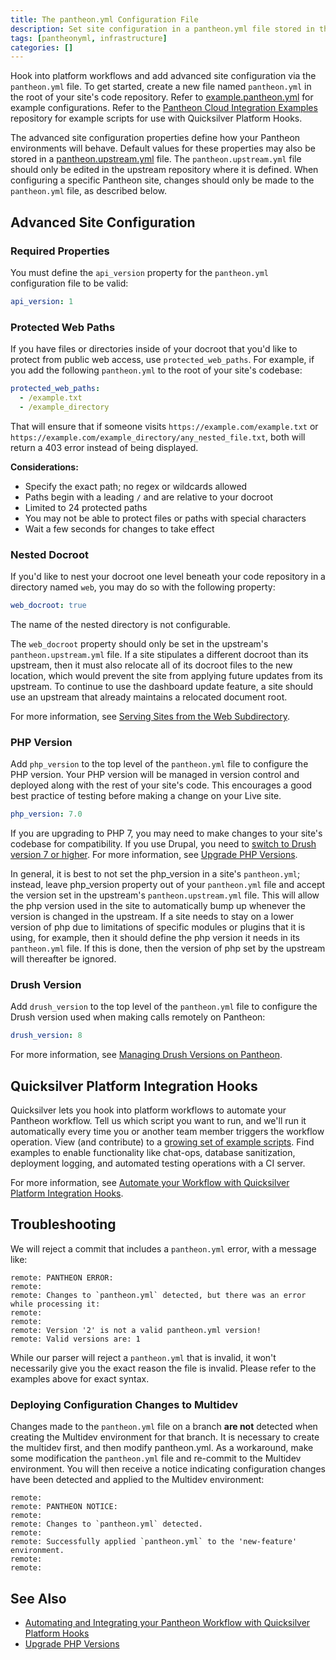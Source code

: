```yaml
---
title: The pantheon.yml Configuration File
description: Set site configuration in a pantheon.yml file stored in the root of their code repository.  
tags: [pantheonyml, infrastructure]
categories: []
---
```


Hook into platform workflows and add advanced site configuration via the `pantheon.yml` file. To get started, create a new file named `pantheon.yml` in the root of your site's code repository. Refer to [example.pantheon.yml](https://github.com/pantheon-systems/quicksilver-examples/blob/master/example.pantheon.yml) for example configurations. Refer to the [Pantheon Cloud Integration Examples](https://github.com/pantheon-systems/quicksilver-examples) repository for example scripts for use with Quicksilver Platform Hooks.

The advanced site configuration properties define how your Pantheon environments will behave. Default values for these properties may also be stored in a [pantheon.upstream.yml](/docs/pantheon-upstream-yml) file. The `pantheon.upstream.yml` file should only be edited in the upstream repository where it is defined. When configuring a specific Pantheon site, changes should only be made to the `pantheon.yml` file, as described below.

## Advanced Site Configuration
### Required Properties
You must define the `api_version` property for the `pantheon.yml` configuration file to be valid:
```yaml
api_version: 1
```

### Protected Web Paths

If you have files or directories inside of your docroot that you'd like to protect from public web access, use `protected_web_paths`. For example, if you add the following `pantheon.yml` to the root of your site's codebase:

```yaml
protected_web_paths:
  - /example.txt
  - /example_directory
```

That will ensure that if someone visits `https://example.com/example.txt` or `https://example.com/example_directory/any_nested_file.txt`, both will return a 403 error instead of being displayed.

**Considerations:**

* Specify the exact path; no regex or wildcards allowed
* Paths begin with a leading `/` and are relative to your docroot
* Limited to 24 protected paths
* You may not be able to protect files or paths with special characters
* Wait a few seconds for changes to take effect

### Nested Docroot

If you'd like to nest your docroot one level beneath your code repository in a directory named `web`, you may do so with the following property:

```yaml
web_docroot: true
```

The name of the nested directory is not configurable.

The `web_docroot` property should only be set in the upstream's `pantheon.upstream.yml` file. If a site stipulates a different docroot than its upstream, then it must also relocate all of its docroot files to the new location, which would prevent the site from applying future updates from its upstream. To continue to use the dashboard update feature, a site should use an upstream that already maintains a relocated document root. 

For more information, see [Serving Sites from the Web Subdirectory](/docs/nested-docroot).


### PHP Version

Add `php_version` to the top level of the `pantheon.yml` file to configure the PHP version. Your PHP version will be managed in version control and deployed along with the rest of your site's code. This encourages a good best practice of testing before making a change on your Live site.

```yaml
php_version: 7.0
```
If you are upgrading to PHP 7, you may need to make changes to your site's codebase for compatibility. If you use Drupal, you need to [switch to Drush version 7 or higher](https://pantheon.io/docs/drush-versions/#configure-drush-version). For more information, see [Upgrade PHP Versions](/docs/php-versions).

In general, it is best to not set the php_version in a site's `pantheon.yml`; instead, leave php_version property out of your `pantheon.yml` file and accept the version set in the upstream's `pantheon.upstream.yml` file. This will allow the php version used in the site to automatically bump up whenever the version is changed in the upstream. If a site needs to stay on a lower version of php due to limitations of specific modules or plugins that it is using, for example, then it should define the php version it needs in its `pantheon.yml` file. If this is done, then the version of php set by the upstream will thereafter be ignored.

### Drush Version
Add `drush_version` to the top level of the `pantheon.yml` file to configure the Drush version used when making calls remotely on Pantheon:

```yaml
drush_version: 8
```
For more information, see [Managing Drush Versions on Pantheon](/docs/drush-versions).
## Quicksilver Platform Integration Hooks

Quicksilver lets you hook into platform workflows to automate your Pantheon workflow. Tell us which script you want to run, and we'll run it automatically every time you or another team member triggers the workflow operation. View (and contribute) to a [growing set of example scripts](https://github.com/pantheon-systems/quicksilver-examples/). Find examples to enable functionality like chat-ops, database sanitization, deployment logging, and automated testing operations with a CI server.

For more information, see [Automate your Workflow with Quicksilver Platform Integration Hooks](/docs/quicksilver).


## Troubleshooting

We will reject a commit that includes a `pantheon.yml` error, with a message like:
```nohighlight
remote: PANTHEON ERROR:
remote:
remote: Changes to `pantheon.yml` detected, but there was an error while processing it:
remote:
remote:
remote: Version '2' is not a valid pantheon.yml version!
remote: Valid versions are: 1
```

While our parser will reject a `pantheon.yml` that is invalid, it won't necessarily give you the exact reason the file is invalid. Please refer to the examples above for exact syntax.

### Deploying Configuration Changes to Multidev
Changes made to the `pantheon.yml` file on a branch **are not** detected when creating the Multidev environment for that branch. It is necessary to create the multidev first, and then modify pantheon.yml. As a workaround, make some modification the `pantheon.yml` file and re-commit to the Multidev environment. You will then receive a notice indicating configuration changes have been detected and applied to the Multidev environment:

```nohighlight
remote:
remote: PANTHEON NOTICE:
remote:
remote: Changes to `pantheon.yml` detected.
remote:
remote: Successfully applied `pantheon.yml` to the 'new-feature' environment.
remote:
remote:
```

## See Also
- [Automating and Integrating your Pantheon Workflow with Quicksilver Platform Hooks](/docs/quicksilver)  
- [Upgrade PHP Versions](/docs/php-versions)
